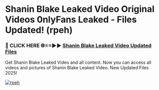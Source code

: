# Shanin Blake Leaked Video Original Videos 0nlyFans Leaked - Files Updated! (rpeh)

<h3>🔴 CLICK HERE 🌐==►► <a href="https://tinyurl.com/ms9xzufz" rel="nofollow">Shanin Blake Leaked Video Updated Files</a></h3>

Get Shanin Blake Leaked Video and all content. Now you can access all videos and pictures of Shanin Blake Leaked Video. New Updated Files 2025!

[![rpeh](https://i.imgur.com/ppqm5kG.gif)](https://tinyurl.com/ms9xzufz)
